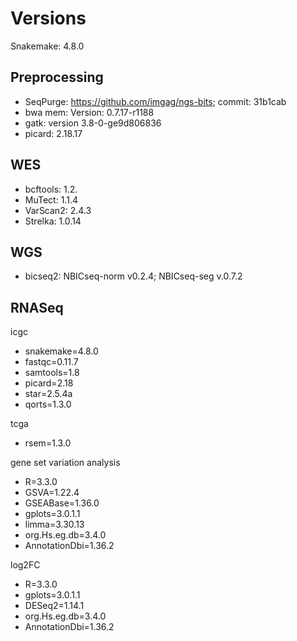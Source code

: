 # Versions
 
Snakemake: 4.8.0

## Preprocessing

- SeqPurge: https://github.com/imgag/ngs-bits; commit: 31b1cab
- bwa mem: Version: 0.7.17-r1188
- gatk: version 3.8-0-ge9d806836
- picard: 2.18.17


## WES

- bcftools: 1.2.
- MuTect: 1.1.4
- VarScan2: 2.4.3
- Strelka: 1.0.14


## WGS

- bicseq2: NBICseq-norm v0.2.4; NBICseq-seg v.0.7.2

## RNASeq

icgc
- snakemake=4.8.0
- fastqc=0.11.7
- samtools=1.8
- picard=2.18
- star=2.5.4a
- qorts=1.3.0

tcga
- rsem=1.3.0

gene set variation analysis
- R=3.3.0
- GSVA=1.22.4
- GSEABase=1.36.0
- gplots=3.0.1.1
- limma=3.30.13
- org.Hs.eg.db=3.4.0
- AnnotationDbi=1.36.2

log2FC
- R=3.3.0
- gplots=3.0.1.1
- DESeq2=1.14.1
- org.Hs.eg.db=3.4.0
- AnnotationDbi=1.36.2


